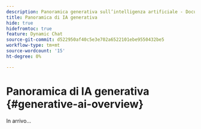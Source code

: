 ```yaml
---
description: Panoramica generativa sull’intelligenza artificiale - Documenti Marketo - Documentazione del prodotto
title: Panoramica di IA generativa
hide: true
hidefromtoc: true
feature: Dynamic Chat
source-git-commit: d522950af40c5e3e702a6522101ebe9550432be5
workflow-type: tm+mt
source-wordcount: '15'
ht-degree: 0%

---
```


# Panoramica di IA generativa {#generative-ai-overview}

In arrivo...
